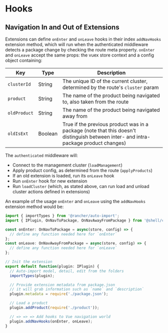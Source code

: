 # Hooks

## Navigation In and Out of Extensions
Extensions can define `onEnter` and `onLeave` hooks in their index `addNavHooks` extension method, which will run when the authenticated middleware detects a package change by checking the route meta property. `onEnter` and `onLeave` accept the same props: the vuex store context and a config object containing: 

| Key | Type | Description |
|---|---|---|
|`clusterId`| String | The unique ID of the current cluster, determined by the route's `cluster` param |
|`product`| String | The name of the product being navigated to, also taken from the route |
|`oldProduct`| String | The name of the product being navigated away from |
|`oldIsExt`| Boolean | True if the previous product was in a package (note that this doesn't distinguish between inter- and intra-package product changes) |

The `authenticated` middleware will:
* Connect to the management cluster (`loadManagement`)
* Apply product config, as determined from the route (`applyProducts`)
* If an old extension is loaded, run its `onLeave` hook
* Run `onEnter` hook for new extension 
* Run `loadCluster` (which, as stated above, can run load and unload cluster actions defined in extensions)

An example of the usage `onEnter` and `onLeave` using the `addNavHooks` extension method would be:

```ts
import { importTypes } from '@rancher/auto-import';
import { IPlugin, OnNavToPackage, OnNavAwayFromPackage } from '@shell/core/types';

const onEnter: OnNavToPackage = async(store, config) => {
  // define any function needed here for `onEnter`
};
const onLeave: OnNavAwayFromPackage = async(store, config) => {
  // define any function needed here for `onLeave`
};

// Init the extension
export default function(plugin: IPlugin) {
  // Auto-import model, detail, edit from the folders
  importTypes(plugin);

  // Provide extension metadata from package.json
  // it will grab information such as `name` and `description`
  plugin.metadata = require('./package.json');

  // Load a product
  plugin.addProduct(require('./product'));

  // => => => Add hooks to Vue navigation world
  plugin.addNavHooks(onEnter, onLeave);
}
```